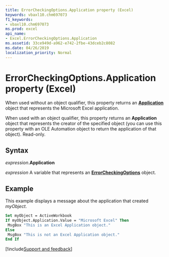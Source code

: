 ```yaml
---
title: ErrorCheckingOptions.Application property (Excel)
keywords: vbaxl10.chm697073
f1_keywords:
- vbaxl10.chm697073
ms.prod: excel
api_name:
- Excel.ErrorCheckingOptions.Application
ms.assetid: 33ce949d-a962-e742-2fbe-43dceb2c8082
ms.date: 04/26/2019
localization_priority: Normal
---
```



# ErrorCheckingOptions.Application property (Excel)

When used without an object qualifier, this property returns an **[Application](Excel.Application(object).md)** object that represents the Microsoft Excel application. 

When used with an object qualifier, this property returns an **Application** object that represents the creator of the specified object (you can use this property with an OLE Automation object to return the application of that object). Read-only.


## Syntax

_expression_.**Application**

_expression_ A variable that represents an **[ErrorCheckingOptions](Excel.ErrorCheckingOptions.md)** object.


## Example

This example displays a message about the application that created _myObject_.

```vb
Set myObject = ActiveWorkbook 
If myObject.Application.Value = "Microsoft Excel" Then 
 MsgBox "This is an Excel Application object." 
Else 
 MsgBox "This is not an Excel Application object." 
End If
```



[!include[Support and feedback](~/includes/feedback-boilerplate.md)]